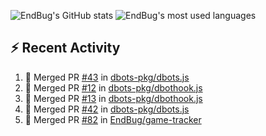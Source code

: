 ![EndBug's GitHub stats](https://github-readme-stats.vercel.app/api?username=endbug&show_icons=true)
![EndBug's most used languages](https://github-readme-stats.vercel.app/api/top-langs/?username=endbug&layout=compact)

## ⚡ Recent Activity

<!--START_SECTION:activity-->
1. 🎉 Merged PR [#43](https://github.com//dbots-pkg/dbots.js/pull/43) in [dbots-pkg/dbots.js](https://github.com//dbots-pkg/dbots.js)
2. 🎉 Merged PR [#12](https://github.com//dbots-pkg/dbothook.js/pull/12) in [dbots-pkg/dbothook.js](https://github.com//dbots-pkg/dbothook.js)
3. 🎉 Merged PR [#13](https://github.com//dbots-pkg/dbothook.js/pull/13) in [dbots-pkg/dbothook.js](https://github.com//dbots-pkg/dbothook.js)
4. 🎉 Merged PR [#42](https://github.com//dbots-pkg/dbots.js/pull/42) in [dbots-pkg/dbots.js](https://github.com//dbots-pkg/dbots.js)
5. 🎉 Merged PR [#82](https://github.com//EndBug/game-tracker/pull/82) in [EndBug/game-tracker](https://github.com//EndBug/game-tracker)
<!--END_SECTION:activity-->

<!--
**EndBug/EndBug** is a ✨ _special_ ✨ repository because its `README.md` (this file) appears on your GitHub profile.

Here are some ideas to get you started:

- 🔭 I’m currently working on ...
- 🌱 I’m currently learning ...
- 👯 I’m looking to collaborate on ...
- 🤔 I’m looking for help with ...
- 💬 Ask me about ...
- 📫 How to reach me: ...
- 😄 Pronouns: ...
- ⚡ Fun fact: ...
-->
